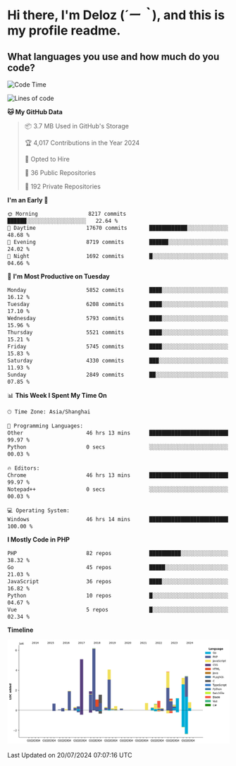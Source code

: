 # **Hi there, I'm Deloz (*´ー｀*), and this is my profile readme.**

## **What languages you use and how much do you code?**

<!--START_SECTION:waka-->
![Code Time](http://img.shields.io/badge/Code%20Time-4%2C458%20hrs%2041%20mins-blue)

![Lines of code](https://img.shields.io/badge/From%20Hello%20World%20I%27ve%20Written-41.2%20million%20lines%20of%20code-blue)

**🐱 My GitHub Data** 

> 📦 3.7 MB Used in GitHub's Storage 
 > 
> 🏆 4,017 Contributions in the Year 2024
 > 
> 💼 Opted to Hire
 > 
> 📜 36 Public Repositories 
 > 
> 🔑 192 Private Repositories 
 > 
**I'm an Early 🐤** 

```text
🌞 Morning                8217 commits        ██████░░░░░░░░░░░░░░░░░░░   22.64 % 
🌆 Daytime                17670 commits       ████████████░░░░░░░░░░░░░   48.68 % 
🌃 Evening                8719 commits        ██████░░░░░░░░░░░░░░░░░░░   24.02 % 
🌙 Night                  1692 commits        █░░░░░░░░░░░░░░░░░░░░░░░░   04.66 % 
```
📅 **I'm Most Productive on Tuesday** 

```text
Monday                   5852 commits        ████░░░░░░░░░░░░░░░░░░░░░   16.12 % 
Tuesday                  6208 commits        ████░░░░░░░░░░░░░░░░░░░░░   17.10 % 
Wednesday                5793 commits        ████░░░░░░░░░░░░░░░░░░░░░   15.96 % 
Thursday                 5521 commits        ████░░░░░░░░░░░░░░░░░░░░░   15.21 % 
Friday                   5745 commits        ████░░░░░░░░░░░░░░░░░░░░░   15.83 % 
Saturday                 4330 commits        ███░░░░░░░░░░░░░░░░░░░░░░   11.93 % 
Sunday                   2849 commits        ██░░░░░░░░░░░░░░░░░░░░░░░   07.85 % 
```


📊 **This Week I Spent My Time On** 

```text
🕑︎ Time Zone: Asia/Shanghai

💬 Programming Languages: 
Other                    46 hrs 13 mins      █████████████████████████   99.97 % 
Python                   0 secs              ░░░░░░░░░░░░░░░░░░░░░░░░░   00.03 % 

🔥 Editors: 
Chrome                   46 hrs 13 mins      █████████████████████████   99.97 % 
Notepad++                0 secs              ░░░░░░░░░░░░░░░░░░░░░░░░░   00.03 % 

💻 Operating System: 
Windows                  46 hrs 14 mins      █████████████████████████   100.00 % 
```

**I Mostly Code in PHP** 

```text
PHP                      82 repos            ██████████░░░░░░░░░░░░░░░   38.32 % 
Go                       45 repos            █████░░░░░░░░░░░░░░░░░░░░   21.03 % 
JavaScript               36 repos            ████░░░░░░░░░░░░░░░░░░░░░   16.82 % 
Python                   10 repos            █░░░░░░░░░░░░░░░░░░░░░░░░   04.67 % 
Vue                      5 repos             █░░░░░░░░░░░░░░░░░░░░░░░░   02.34 % 
```



**Timeline**

![Lines of Code chart](https://raw.githubusercontent.com/deloz/deloz/main/assets/bar_graph.png)


 Last Updated on 20/07/2024 07:07:16 UTC
<!--END_SECTION:waka-->
